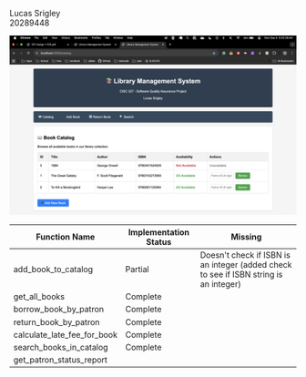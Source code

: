 Lucas Srigley\
20289448

![Banner](./banner_screenshot.png)


| Function Name                     | Implementation Status |   Missing    |
|-----------------------------------|-----------------------|--------------|
| add_book_to_catalog               |    Partial            |   Doesn't check if ISBN is an integer (added check to see if ISBN string is an integer)          |
| get_all_books             |         Complete              |              |
| borrow_book_by_patron             |      Complete                 |          |
| return_book_by_patron             |      Complete                 |               |
| calculate_late_fee_for_book       |   Complete                   |              |
| search_books_in_catalog           |  Complete                     |              |
| get_patron_status_report          |                       |   